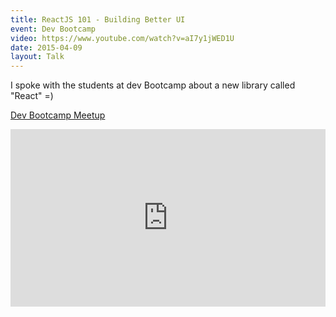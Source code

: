 ```yaml
---
title: ReactJS 101 - Building Better UI
event: Dev Bootcamp
video: https://www.youtube.com/watch?v=aI7y1jWED1U
date: 2015-04-09
layout: Talk
---
```


I spoke with the students at dev Bootcamp about a new library called "React" =)

[Dev Bootcamp Meetup](https://www.meetup.com/DBCx-SF-Dev-Bootcamp-San-Francisco-Open-Learning/events/221293561/)

<div style="position:relative;height:0;padding-bottom:56.25%">
  <iframe src="https://www.youtube.com/embed/aI7y1jWED1U?ecver=2" width="640" height="360" frameborder="0" style="position:absolute;width:100%;height:100%;left:0" allowfullscreen></iframe>
</div>
